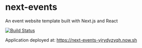 # next-events
An event website template built with Next.js and React

[![Build Status](https://travis-ci.org/alexnm/next-events.svg?branch=master)](https://travis-ci.org/alexnm/next-events)

Application deployed at: https://next-events-yjrydyzyqh.now.sh
